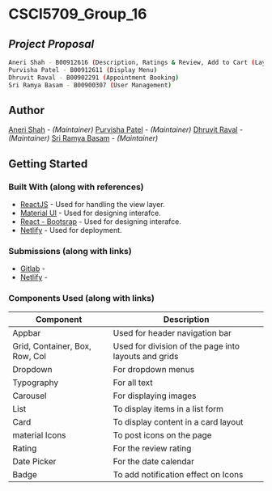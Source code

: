 # CSCI5709_Group_16
## _Project Proposal_

```sh
Aneri Shah - B00912616 (Description, Ratings & Review, Add to Cart (Layout Design))
Purvisha Patel - B00912611 (Display Menu)
Dhruvit Raval - B00902291 (Appointment Booking)
Sri Ramya Basam - B00900307 (User Management)
```

## Author
[Aneri Shah](an235252@dal.ca) - *(Maintainer)*
[Purvisha Patel](pr542178@dal.ca) - *(Maintainer)*
[Dhruvit Raval](dh343307@dal.ca) - *(Maintainer)*
[Sri Ramya Basam](sr881461@dal.ca) - *(Maintainer)*

## Getting Started

### Built With (along with references)

* [ReactJS](https://reactjs.org/) - Used for handling the view layer.
* [Material UI](https://mui.com/) - Used for designing interafce.
* [React - Bootsrap](https://react-bootstrap.netlify.app/) - Used for designing interafce.
* [Netlify](https://www.netlify.com/) - Used for deployment.

### Submissions (along with links)
* [Gitlab](https://reactjs.org/) - 
* [Netlify](https://mui.com/) - 

### Components Used (along with links)
| Component | Description |
| ------ | ------ |
| Appbar | Used for header navigation bar |
| Grid, Container, Box, Row, Col | Used for division of the page into layouts and grids |
| Dropdown | For dropdown menus |
| Typography | For all text |
| Carousel | For displaying images |
| List | To display items in a list form |
| Card | To display content in a card layout |
| material Icons | To post icons on the page |
| Rating | For the review rating  |
| Date Picker | For the date calendar |
| Badge | To add notification effect on Icons |